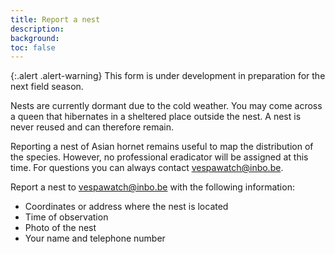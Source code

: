 ```yaml
---
title: Report a nest
description:
background:
toc: false
---
```


{:.alert .alert-warning}
This form is under development in preparation for the next field season.

Nests are currently dormant due to the cold weather. You may come across a queen that hibernates in a sheltered place outside the nest. A nest is never reused and can therefore remain.

Reporting a nest of Asian hornet remains useful to map the distribution of the species. However, no professional eradicator will be assigned at this time. For questions you can always contact <vespawatch@inbo.be>.

Report a nest to <vespawatch@inbo.be> with the following information:

- Coordinates or address where the nest is located
- Time of observation
- Photo of the nest
- Your name and telephone number
